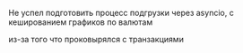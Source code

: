 
Не успел подготовить процесс подгрузки через asyncio, с кешированием графиков по валютам

из-за того что проковырялся с транзакциями